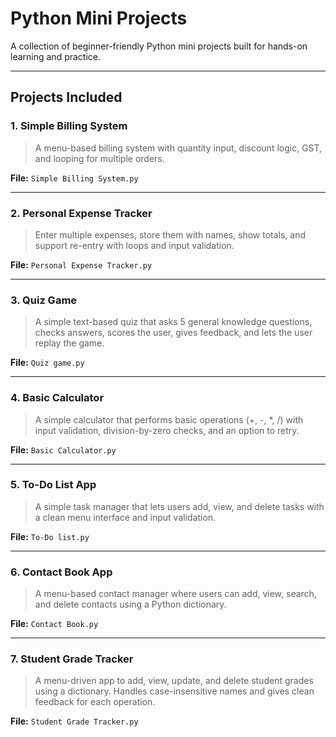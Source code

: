 # Python Mini Projects

A collection of beginner-friendly Python mini projects built for hands-on learning and practice.

---

## Projects Included

### 1. Simple Billing System
> A menu-based billing system with quantity input, discount logic, GST, and looping for multiple orders.

**File:** `Simple Billing System.py`

---

### 2. Personal Expense Tracker
> Enter multiple expenses, store them with names, show totals, and support re-entry with loops and input validation.

**File:** `Personal Expense Tracker.py`

---

### 3. Quiz Game
> A simple text-based quiz that asks 5 general knowledge questions, checks answers, scores the user, gives feedback, and lets the user replay the game.

**File:** `Quiz game.py`

---

### 4. Basic Calculator
> A simple calculator that performs basic operations (+, -, *, /) with input validation, division-by-zero checks, and an option to retry.

**File:** `Basic Calculator.py`

---

### 5. To-Do List App
> A simple task manager that lets users add, view, and delete tasks with a clean menu interface and input validation.

**File:** `To-Do list.py`

---

### 6. Contact Book App
> A menu-based contact manager where users can add, view, search, and delete contacts using a Python dictionary.

**File:** `Contact Book.py`

---

### 7. Student Grade Tracker
> A menu-driven app to add, view, update, and delete student grades using a dictionary. Handles case-insensitive names and gives clean feedback for each operation.

**File:** `Student Grade Tracker.py`
